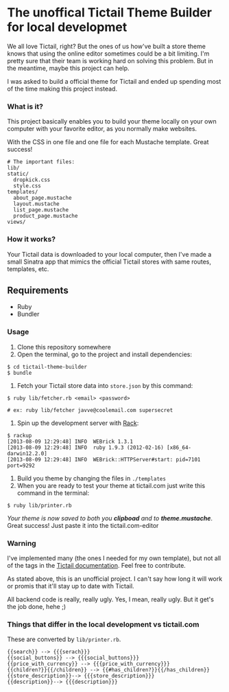 # The unoffical Tictail Theme Builder for local developmet
We all love Tictail, right? But the ones of us how've built a store theme
knows that using the online editor sometimes could be a bit limiting. I'm
pretty sure that their team is working hard on solving this problem. But in
the meantime, maybe this project can help.

I was asked to build a official theme for Tictail and ended up spending most
of the time making this project instead.

### What is it?
This project basically enables you to build your theme locally on your own
computer with your favorite editor, as you normally make websites.

With the CSS in one file and one file for each Mustache template. Great success!

```
# The important files:
lib/
static/
  dropkick.css
  style.css
templates/
  about_page.mustache
  layout.mustache
  list_page.mustache
  product_page.mustache
views/
```

### How it works?
Your Tictail data is downloaded to your local computer, then I've made a
small Sinatra app that mimics the official Tictail stores with same routes,
templates, etc.

## Requirements
* Ruby
* Bundler

### Usage
1. Clone this repository somewhere
1. Open the terminal, go to the project and install dependencies:
  ```
  $ cd tictail-theme-builder
  $ bundle
  ```

1. Fetch your Tictail store data into `store.json` by this command:
  ```
  $ ruby lib/fetcher.rb <email> <password>

  # ex: ruby lib/fetcher javve@coolemail.com supersecret
  ```

1. Spin up the development server with [Rack](http://rack.rubyforge.org/doc/):
  ```
  $ rackup
  [2013-08-09 12:29:48] INFO  WEBrick 1.3.1
  [2013-08-09 12:29:48] INFO  ruby 1.9.3 (2012-02-16) [x86_64-darwin12.2.0]
  [2013-08-09 12:29:48] INFO  WEBrick::HTTPServer#start: pid=7101 port=9292
  ```
1. Build you theme by changing the files in `./templates`
1. When you are ready to test your theme at tictail.com just write this command in the terminal:

  ```
  $ ruby lib/printer.rb
  ```
  *Your theme is now saved to both you __clipboad__ and to __theme.mustache__*.
  Great success! Just paste it into the tictail.com-editor

### Warning
I've implemented many (the ones I needed for my own template), but not all of the tags in the [Tictail documentation](https://tictail.com/docs/templates).
Feel free to contribute.

As stated above, this is an unofficial project. I can't say how long it will work or promis that it'll stay
up to date with Tictail.

All backend code is really, really ugly. Yes, I mean, really ugly. But it get's the job done, hehe ;)

### Things that differ in the local development vs tictail.com
These are converted by `lib/printer.rb`.
```
{{search}} --> {{{serach}}}
{{social_buttons}} --> {{{social_buttons}}}
{{price_with_currency}} --> {{{price_with_currency}}}
{{children?}}{{/children}} --> {{#has_children?}}{{/has_children}}
{{store_description}}--> {{{store_description}}}
{{description}}--> {{{description}}}
```
